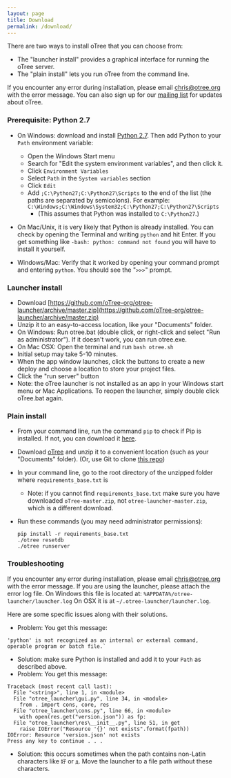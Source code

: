 ```yaml
---
layout: page
title: Download
permalink: /download/
---
```


There are two ways to install oTree that you can choose from:

* The "launcher install" provides a graphical interface for running the oTree server.
* The "plain install" lets you run oTree from the command line.

If you encounter any error during installation, please email chris@otree.org with the error message.
You can also sign up for our [mailing list](https://docs.google.com/forms/d/1jD4tocuX07DFYN2jDY2tcNXpkOCSqLhSOMboOgaVGtw/viewform) for updates about oTree.

### Prerequisite: Python 2.7

* On Windows: download and install [Python 2.7](https://www.python.org/downloads/). Then add Python to your `Path` environment variable:
  * Open the Windows Start menu
  * Search for "Edit the system environment variables", and then click it.
  * Click `Environment Variables`
  * Select `Path` in the `System variables` section
  * Click `Edit`
  * Add `;C:\Python27;C:\Python27\Scripts` to the end of the list (the paths are separated by semicolons). For example: `C:\Windows;C:\Windows\System32;C:\Python27;C:\Python27\Scripts`
    * (This assumes that Python was installed to `C:\Python27`.)

* On Mac/Unix, it is very likely that Python is already installed.
You can check by opening the Terminal and writing `python` and hit Enter.
If you get something like `-bash: python: command not found` you will have to install it yourself.
* Windows/Mac: Verify that it worked by opening your command prompt and entering `python`. You should see the "`>>>`" prompt.

### Launcher install

- Download [https://github.com/oTree-org/otree-launcher/archive/master.zip](https://github.com/oTree-org/otree-launcher/archive/master.zip)
- Unzip it to an easy-to-access location, like your "Documents" folder.
- On Windows: Run otree.bat (double click, or right-click and select "Run as administrator"). If it doesn't work, you can run otree.exe.
- On Mac OSX: Open the terminal and run `bash otree.sh`
- Initial setup may take 5-10 minutes.
- When the app window launches, click the buttons to create a new deploy and  choose a location to store your project files.
- Click the "run server" button
- Note: the oTree launcher is not installed as an app in your Windows start menu or Mac Applications. To reopen the launcher, simply double click oTree.bat again.

### Plain install

* From your command line, run the command `pip` to check if Pip is installed. If not, you can download it [here](https://pip.pypa.io/en/latest/installing.html).
* Download [oTree](https://github.com/oTree-org/oTree/archive/master.zip) and unzip it to a convenient location (such as your "Documents" folder). (Or, use Git to clone [this repo](https://github.com/oTree-org/otree))
* In your command line, go to the root directory of the unzipped folder where `requirements_base.txt` is
  * Note: if you cannot find `requirements_base.txt` make sure you have downloaded `oTree-master.zip`, not `otree-launcher-master.zip`, which is a different download.
* Run these commands (you may need administrator permissions):

    ```
    pip install -r requirements_base.txt
    ./otree resetdb
    ./otree runserver
    ```

### Troubleshooting

If you encounter any error during installation, please email chris@otree.org with the error message.
If you are using the launcher, please attach the error log file. On Windows this file is located at: `%APPDATA%/otree-launcher/launcher.log`
On OSX it is at `~/.otree-launcher/launcher.log`.

Here are some specific issues along with their solutions.

* Problem: You get this message:

```
'python' is not recognized as an internal or external command, operable program or batch file.`
```

* Solution: make sure Python is installed and add it to your `Path` as described above.
* Problem: You get this message:

```
Traceback (most recent call last):
  File "<string>", line 1, in <module>
  File "otree_launcher\gui.py", line 34, in <module>
    from . import cons, core, res
  File "otree_launcher\cons.py", line 66, in <module>
    with open(res.get("version.json")) as fp:
  File "otree_launcher\res\__init__.py", line 51, in get
    raise IOError("Resource '{}' not exists".format(fpath))
IOError: Resource 'version.json' not exists
Press any key to continue . . .
```

* Solution: this occurs sometimes when the path contains non-Latin characters like `好` or `д`. Move the launcher to a file path without these characters.


